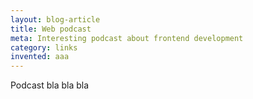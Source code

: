```yaml
---
layout: blog-article
title: Web podcast
meta: Interesting podcast about frontend development
category: links
invented: aaa
---
```


Podcast bla bla bla